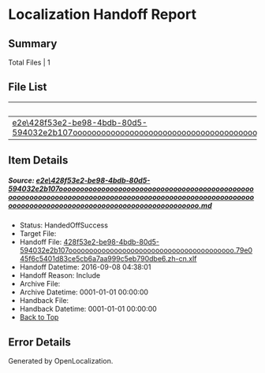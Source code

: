 # <a name='report-top'></a> Localization Handoff Report

## Summary
 Total Files | 1

## File List
 Source File | Status | Details 
 ----------- | ------ | ------- 
 [e2e\428f53e2-be98-4bdb-80d5-594032e2b107ooooooooooooooooooooooooooooooooooooooooooooooooooooooooooooooooooooooooooooooooooooooooooooooooooooooooooooooooooooooooooooooooooooooooooooooooooooo.md](https://github.com/OpenLocalizationTestOrg/ol-test0/blob/56afbf7d4b33ab3ec574f7167f103bd86cebbc04/e2e/428f53e2-be98-4bdb-80d5-594032e2b107ooooooooooooooooooooooooooooooooooooooooooooooooooooooooooooooooooooooooooooooooooooooooooooooooooooooooooooooooooooooooooooooooooooooooooooooooooooo.md) | HandedOffSuccess | [Details](#a0c916cb7ef8891cfcfbcc6e95159d88190b61dd1)

## Item Details
##### <a name='a0c916cb7ef8891cfcfbcc6e95159d88190b61dd1'></a> Source: [e2e\428f53e2-be98-4bdb-80d5-594032e2b107ooooooooooooooooooooooooooooooooooooooooooooooooooooooooooooooooooooooooooooooooooooooooooooooooooooooooooooooooooooooooooooooooooooooooooooooooooooo.md](https://github.com/OpenLocalizationTestOrg/ol-test0/blob/56afbf7d4b33ab3ec574f7167f103bd86cebbc04/e2e/428f53e2-be98-4bdb-80d5-594032e2b107ooooooooooooooooooooooooooooooooooooooooooooooooooooooooooooooooooooooooooooooooooooooooooooooooooooooooooooooooooooooooooooooooooooooooooooooooooooo.md)
* Status: HandedOffSuccess
* Target File: 
* Handoff File: [428f53e2-be98-4bdb-80d5-594032e2b107oooooooooooooooooooooooooooooooooooooooo.79e045f6c5401d83ce5cb6a7aa999c5eb790dbe6.zh-cn.xlf](https://github.com/OpenLocalizationTestOrg/ol-test0-handoff/blob/af6fad75e1755e8a76d958c8adf6784a4149b6cb/ol-handoff/OpenLocalizationTestOrg/ol-test0-zhcn/ci/ht/428f53e2-be98-4bdb-80d5-594032e2b107oooooooooooooooooooooooooooooooooooooooo.79e045f6c5401d83ce5cb6a7aa999c5eb790dbe6.zh-cn.xlf)
* Handoff Datetime: 2016-09-08 04:38:01
* Handoff Reason: Include
* Archive File: 
* Archive Datetime: 0001-01-01 00:00:00
* Handback File: 
* Handback Datetime: 0001-01-01 00:00:00
* [Back to Top](#report-top)


## Error Details

Generated by OpenLocalization.
